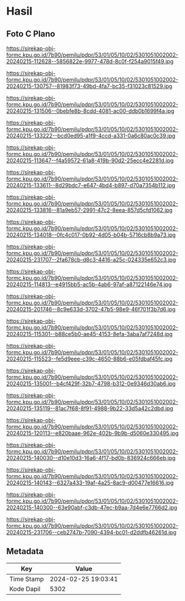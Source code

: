 # Hasil

## Foto C Plano

https://sirekap-obj-formc.kpu.go.id/7b90/pemilu/pdpr/53/01/05/10/02/5301051002002-20240215-112628--5856822e-9977-478d-8c0f-f254a9015f49.jpg

https://sirekap-obj-formc.kpu.go.id/7b90/pemilu/pdpr/53/01/05/10/02/5301051002002-20240215-130757--81983f73-49bd-4fa7-bc35-f31023c81529.jpg

https://sirekap-obj-formc.kpu.go.id/7b90/pemilu/pdpr/53/01/05/10/02/5301051002002-20240215-131506--0bebfe8b-8cdd-4081-ac00-ddb0b1699f4a.jpg

https://sirekap-obj-formc.kpu.go.id/7b90/pemilu/pdpr/53/01/05/10/02/5301051002002-20240215-133222--bcd0ed95-a1f9-4ccd-a331-0a6c80ac0c39.jpg

https://sirekap-obj-formc.kpu.go.id/7b90/pemilu/pdpr/53/01/05/10/02/5301051002002-20240215-113647--f4a59572-61a8-419b-90d2-25ecc4e2281d.jpg

https://sirekap-obj-formc.kpu.go.id/7b90/pemilu/pdpr/53/01/05/10/02/5301051002002-20240215-133611--8d29bdc7-e647-4bd4-b897-d70a7354b112.jpg

https://sirekap-obj-formc.kpu.go.id/7b90/pemilu/pdpr/53/01/05/10/02/5301051002002-20240215-133816--81a9eb57-2991-47c2-8eea-857d5cfd1062.jpg

https://sirekap-obj-formc.kpu.go.id/7b90/pemilu/pdpr/53/01/05/10/02/5301051002002-20240215-134018--0fc4c017-0b92-4d05-b04b-5716cb8b9a73.jpg

https://sirekap-obj-formc.kpu.go.id/7b90/pemilu/pdpr/53/01/05/10/02/5301051002002-20240215-231707--2fa678cb-d8c3-4416-a25c-024335e652c3.jpg

https://sirekap-obj-formc.kpu.go.id/7b90/pemilu/pdpr/53/01/05/10/02/5301051002002-20240215-114813--e4915bb5-ac5b-4ab6-97af-a87122146e74.jpg

https://sirekap-obj-formc.kpu.go.id/7b90/pemilu/pdpr/53/01/05/10/02/5301051002002-20240215-201746--8c9e633d-3702-47b5-98e9-46f701f3b7d6.jpg

https://sirekap-obj-formc.kpu.go.id/7b90/pemilu/pdpr/53/01/05/10/02/5301051002002-20240215-115301--b88ce5b0-ae45-4153-8efa-3aba7af7248d.jpg

https://sirekap-obj-formc.kpu.go.id/7b90/pemilu/pdpr/53/01/05/10/02/5301051002002-20240215-115523--fe5d9eee-c39c-4650-88b6-e05fdbaf45fc.jpg

https://sirekap-obj-formc.kpu.go.id/7b90/pemilu/pdpr/53/01/05/10/02/5301051002002-20240215-135001--b4cf429f-32b7-4798-b312-0e9346d30ab6.jpg

https://sirekap-obj-formc.kpu.go.id/7b90/pemilu/pdpr/53/01/05/10/02/5301051002002-20240215-135119--81ac7f68-8f91-4988-9b22-33d5a42c2dbd.jpg

https://sirekap-obj-formc.kpu.go.id/7b90/pemilu/pdpr/53/01/05/10/02/5301051002002-20240215-120113--e820baae-962e-402b-9b9b-d5060e330495.jpg

https://sirekap-obj-formc.kpu.go.id/7b90/pemilu/pdpr/53/01/05/10/02/5301051002002-20240215-140030--d10e10d3-16a6-4f17-bd0b-836924c666eb.jpg

https://sirekap-obj-formc.kpu.go.id/7b90/pemilu/pdpr/53/01/05/10/02/5301051002002-20240215-140143--6327a433-19af-4a25-8ac9-d00477e16616.jpg

https://sirekap-obj-formc.kpu.go.id/7b90/pemilu/pdpr/53/01/05/10/02/5301051002002-20240215-140300--63e90abf-c3db-47ec-b9aa-7d4e6e7766d2.jpg

https://sirekap-obj-formc.kpu.go.id/7b90/pemilu/pdpr/53/01/05/10/02/5301051002002-20240215-231706--ceb2747b-7090-4394-bc01-d2ddfb46261d.jpg


## Metadata

| Key        | Value               |
| ---------- | ------------------- |
| Time Stamp | 2024-02-25 19:03:41 |
| Kode Dapil | 5302                |



